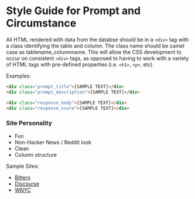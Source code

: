 # Style Guide for Prompt and Circumstance


All HTML rendered with data from the databse should be in a `<div>` tag with a class identifying the table and column.  The class name should be camel case as tablename_columnname.  This will allow the CSS development to occur on consistent `<div>` tags, as opposed to having to work with a variety of HTML tags with pre-defined properties (i.e. `<h1>`, `<p>`, etc)

Examples:
```html
<div class="prompt_title">[SAMPLE TEXT]</div>
<div class="prompt_description">[SAMPLE TEXT]</div>

<div class="response_body">[SAMPLE TEXT]</div>
<div class="response_score">[SAMPLE TEXT]</div>
```



### Site Personality

* Fun
* Non-Hacker News / Reddit look
* Clean
* Column structure

Sample Sites:
* [Bitters](http://bitters.bourbon.io)
* [Discourse](http://www.discourse.org)
* [WNYC](http://www.wnyc.org)




